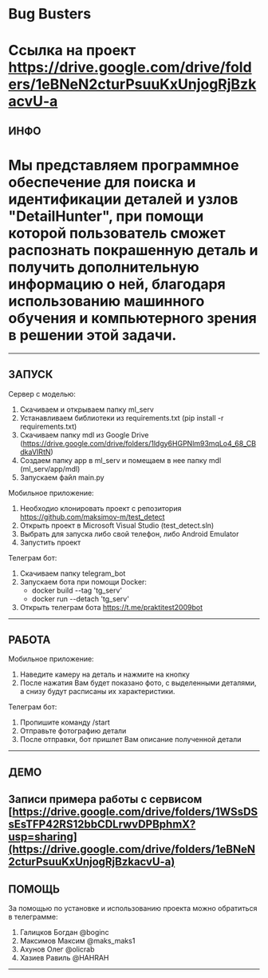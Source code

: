 # Bug Busters
# Ссылка на проект https://drive.google.com/drive/folders/1eBNeN2cturPsuuKxUnjogRjBzkacvU-a
ИНФО
--------
# Мы представляем программное обеспечение для поиска и идентификации деталей и узлов "DetailHunter", при помощи которой пользователь сможет распознать покрашенную деталь и получить дополнительную информацию о ней, благодаря использованию машинного обучения и компьютерного зрения в решении этой задачи.
--------


ЗАПУСК
--------
Сервер с моделью:
1) Скачиваем и открываем папку ml_serv
2) Устанавливаем библиотеки из requirements.txt (pip install -r requirements.txt)
3) Скачиваем папку mdl из Google Drive (https://drive.google.com/drive/folders/1ldgy6HGPNlm93mqLo4_68_CBdkaVIRtN)
4) Создаем папку app в ml_serv и помещаем в нее папку mdl (ml_serv/app/mdl)
5) Запускаем файл main.py

Мобильное приложение: 
1) Необходио клонировать проект с репозитория https://github.com/maksimov-m/test_detect
2) Открыть проект в Microsoft Visual Studio (test_detect.sln)
3) Выбрать для запуска либо свой телефон, либо Android Emulator
4) Запустить проект

Телеграм бот:
1) Скачиваем папку telegram_bot
2) Запускаем бота при помощи Docker:
   - docker build --tag 'tg_serv'
   - docker run --detach 'tg_serv'
4) Открыть телеграм бота https://t.me/praktitest2009bot 
--------


РАБОТА
--------------
Мобильное приложение: 
1) Наведите камеру на деталь и нажмите на кнопку
2) После нажатия Вам будет показано фото, с выделенными деталями, а снизу будут расписаны их характеристики.

Телеграм бот:
1) Пропишите команду /start
2) Отправьте фотографию детали
3) После отправки, бот пришлет Вам описание полученной детали
--------------


ДЕМО
--------------
Записи примера работы с сервисом
[https://drive.google.com/drive/folders/1WSsDSsEsTFP42RS12bbCDLrwvDPBphmX?usp=sharing](https://drive.google.com/drive/folders/1eBNeN2cturPsuuKxUnjogRjBzkacvU-a)
--------------




ПОМОЩЬ
------------
За помощью по установке и использованию проекта можно обратиться в телеграмме:
1) Галицков Богдан @boginc
2) Максимов Максим @maks_maks1
3) Ахунов Олег @olicrab
4) Хазиев Равиль @HAHRAH
--------------

